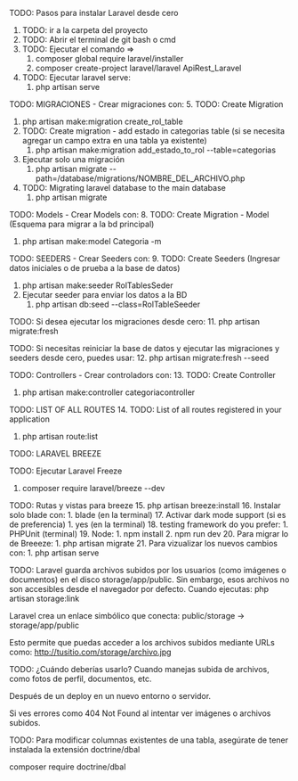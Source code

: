 TODO: Pasos para instalar Laravel desde cero

1. TODO: ir a la carpeta del proyecto
2. TODO: Abrir el terminal de git bash o cmd
3. TODO: Ejecutar el comando => 
   1. composer global require laravel/installer
   2. composer create-project laravel/laravel ApiRest_Laravel
4. TODO: Ejecutar laravel serve:
   1. php artisan serve

TODO: MIGRACIONES - Crear migraciones con:
5. TODO: Create Migration
   1. php artisan make:migration create_rol_table
6. TODO: Create migration - add estado in categorias table (si se necesita agregar un campo extra en una tabla ya existente)
   1. php artisan make:migration add_estado_to_rol --table=categorias
7. Ejecutar solo una migración
   1. php artisan migrate --path=/database/migrations/NOMBRE_DEL_ARCHIVO.php
8. TODO: Migrating laravel database to the main database
   1. php artisan migrate
   
TODO: Models - Crear Models con:
8. TODO: Create Migration - Model (Esquema para migrar a la bd principal)
   1. php artisan make:model Categoria -m

TODO: SEEDERS - Crear Seeders con:
9. TODO: Create Seeders (Ingresar datos iniciales o de prueba a la base de datos)
   1. php artisan make:seeder RolTablesSeder
10. Ejecutar seeder para enviar los datos a la BD
    1.  php artisan db:seed --class=RolTableSeeder 
    
TODO: Si desea ejecutar los migraciones desde cero:
11. php artisan migrate:fresh
    
TODO: Si necesitas reiniciar la base de datos y ejecutar las migraciones y seeders desde cero, puedes usar:
12.  php artisan migrate:fresh --seed

TODO: Controllers - Crear controladors con:
13.   TODO: Create Controller
   1. php artisan make:controller categoriacontroller

TODO: LIST OF ALL ROUTES
14.  TODO: List of all routes registered in your application
   1. php artisan route:list



TODO: LARAVEL BREEZE

TODO: Ejecutar Laravel Freeze
1.  composer require laravel/breeze --dev

TODO: Rutas y vistas para breeze
15. php artisan breeze:install
16. Instalar solo blade con: 
    1.  blade (en la terminal)
17. Activar dark mode support (si es de preferencia)
    1. yes (en la terminal)
18. testing framework do you prefer:
    1.  PHPUnit (terminal)
19. Node:
    1.  npm install
    2.  npm run dev
20. Para migrar lo de Breeeze:
    1.  php artisan migrate
21. Para vizualizar los nuevos cambios con:
    1.  php artisan serve


TODO: Laravel guarda archivos subidos por los usuarios (como imágenes o documentos) en el disco storage/app/public. Sin embargo, esos archivos no son accesibles desde el navegador por defecto.
   Cuando ejecutas:
   php artisan storage:link

   Laravel crea un enlace simbólico que conecta:
   public/storage → storage/app/public

   Esto permite que puedas acceder a los archivos subidos mediante URLs como:
   http://tusitio.com/storage/archivo.jpg
   
   TODO: ¿Cuándo deberías usarlo?
   Cuando manejas subida de archivos, como fotos de perfil, documentos, etc.

   Después de un deploy en un nuevo entorno o servidor.

   Si ves errores como 404 Not Found al intentar ver imágenes o archivos subidos.







TODO: Para modificar columnas existentes de una tabla, asegúrate de tener instalada la extensión doctrine/dbal

composer require doctrine/dbal